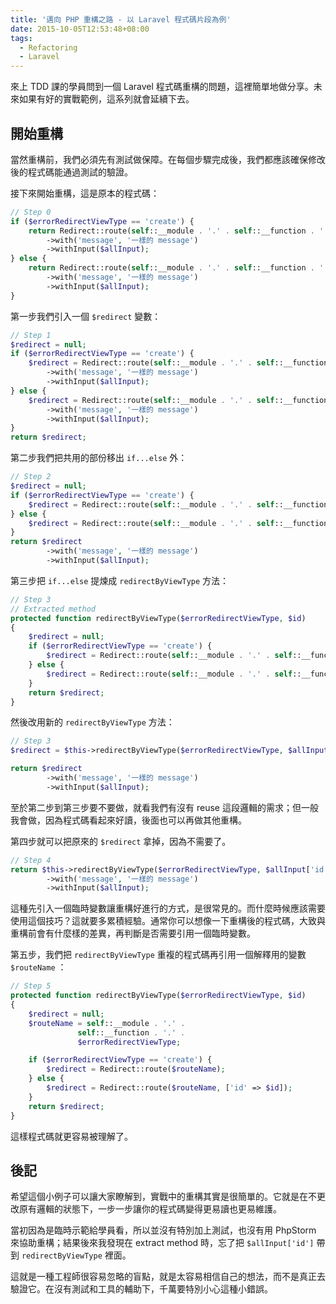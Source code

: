 ```yaml
---
title: '邁向 PHP 重構之路 - 以 Laravel 程式碼片段為例'
date: 2015-10-05T12:53:48+08:00
tags:
  - Refactoring
  - Laravel
---
```


來上 TDD 課的學員問到一個 Laravel 程式碼重構的問題，這裡簡單地做分享。未來如果有好的實戰範例，這系列就會延續下去。

<!-- more -->

## 開始重構

當然重構前，我們必須先有測試做保障。在每個步驟完成後，我們都應該確保修改後的程式碼能通過測試的驗證。

接下來開始重構，這是原本的程式碼：

```php
// Step 0
if ($errorRedirectViewType == 'create') {
    return Redirect::route(self::__module . '.' . self::__function . '.' . $errorRedirectViewType)
        ->with('message', '一樣的 message')
        ->withInput($allInput);
} else {
    return Redirect::route(self::__module . '.' . self::__function . '.' . $errorRedirectViewType, ['id' => $allInput['id']])
        ->with('message', '一樣的 message')
        ->withInput($allInput);
}
```

第一步我們引入一個 `$redirect` 變數：

```php
// Step 1
$redirect = null;
if ($errorRedirectViewType == 'create') {
    $redirect = Redirect::route(self::__module . '.' . self::__function . '.' . $errorRedirectViewType)
        ->with('message', '一樣的 message')
        ->withInput($allInput);
} else {
    $redirect = Redirect::route(self::__module . '.' . self::__function . '.' . $errorRedirectViewType, ['id' => $allInput['id']])
        ->with('message', '一樣的 message')
        ->withInput($allInput);
}
return $redirect;
```

第二步我們把共用的部份移出 `if...else` 外：

```php
// Step 2
$redirect = null;
if ($errorRedirectViewType == 'create') {
    $redirect = Redirect::route(self::__module . '.' . self::__function . '.' . $errorRedirectViewType);
} else {
    $redirect = Redirect::route(self::__module . '.' . self::__function . '.' . $errorRedirectViewType, ['id' => $allInput['id']]);
}
return $redirect
        ->with('message', '一樣的 message')
        ->withInput($allInput);
```

第三步把 `if...else` 提煉成 `redirectByViewType` 方法：

```php
// Step 3
// Extracted method
protected function redirectByViewType($errorRedirectViewType, $id)
{
    $redirect = null;
    if ($errorRedirectViewType == 'create') {
        $redirect = Redirect::route(self::__module . '.' . self::__function . '.' . $errorRedirectViewType);
    } else {
        $redirect = Redirect::route(self::__module . '.' . self::__function . '.' . $errorRedirectViewType, ['id' => $id]);
    }
    return $redirect;
}
```

然後改用新的 `redirectByViewType` 方法：

```php
// Step 3
$redirect = $this->redirectByViewType($errorRedirectViewType, $allInput['id']);

return $redirect
        ->with('message', '一樣的 message')
        ->withInput($allInput);
```

至於第二步到第三步要不要做，就看我們有沒有 reuse 這段邏輯的需求；但一般我會做，因為程式碼看起來好讀，後面也可以再做其他重構。

第四步就可以把原來的 `$redirect` 拿掉，因為不需要了。

```php
// Step 4
return $this->redirectByViewType($errorRedirectViewType, $allInput['id'])
        ->with('message', '一樣的 message')
        ->withInput($allInput);
```

這種先引入一個臨時變數讓重構好進行的方式，是很常見的。而什麼時候應該需要使用這個技巧？這就要多累積經驗。通常你可以想像一下重構後的程式碼，大致與重構前會有什麼樣的差異，再判斷是否需要引用一個臨時變數。

第五步，我們把 `redirectByViewType` 重複的程式碼再引用一個解釋用的變數 `$routeName` ：

```php
// Step 5
protected function redirectByViewType($errorRedirectViewType, $id)
{
    $redirect = null;
    $routeName = self::__module . '.' .
               self::__function . '.' .
               $errorRedirectViewType;

    if ($errorRedirectViewType == 'create') {
        $redirect = Redirect::route($routeName);
    } else {
        $redirect = Redirect::route($routeName, ['id' => $id]);
    }
    return $redirect;
}
```

這樣程式碼就更容易被理解了。

## 後記

希望這個小例子可以讓大家瞭解到，實戰中的重構其實是很簡單的。它就是在不更改原有邏輯的狀態下，一步一步讓你的程式碼變得更易讀也更易維護。

當初因為是臨時示範給學員看，所以並沒有特別加上測試，也沒有用 PhpStorm 來協助重構；結果後來我發現在 extract method 時，忘了把 `$allInput['id']` 帶到 `redirectByViewType` 裡面。

這就是一種工程師很容易忽略的盲點，就是太容易相信自己的想法，而不是真正去驗證它。在沒有測試和工具的輔助下，千萬要特別小心這種小錯誤。